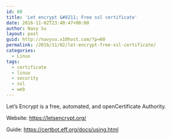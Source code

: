 ```yaml
---
id: 60
title: 'Let encrypt &#8211; Free ssl certificate'
date: 2016-11-02T23:40:47+00:00
author: Navy Su
layout: post
guid: http://navysu.x10host.com/?p=60
permalink: /2016/11/02/let-encrypt-free-ssl-certificate/
categories:
  - Linux
tags:
  - certificate
  - linux
  - security
  - ssl
  - web
---
```

Let’s Encrypt is a free, automated, and openCertificate Authority.
  
Website: <https://letsencrypt.org/>

Guide: <https://certbot.eff.org/docs/using.html>

&nbsp;

&nbsp;